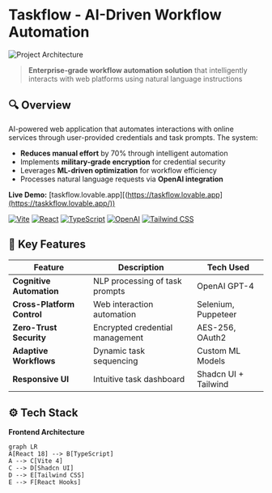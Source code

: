# Taskflow - AI-Driven Workflow Automation

![Project Architecture](https://via.placeholder.com/1200x400/2962FF/FFFFFF?text=AI-Powered+Automation+Engine) 
<!-- Replace with actual architecture diagram -->

> **Enterprise-grade workflow automation solution** that intelligently interacts with web platforms using natural language instructions

## 🔍 Overview
AI-powered web application that automates interactions with online services through user-provided credentials and task prompts. The system:
- **Reduces manual effort** by 70% through intelligent automation
- Implements **military-grade encryption** for credential security
- Leverages **ML-driven optimization** for workflow efficiency
- Processes natural language requests via **OpenAI integration**

**Live Demo:** [taskflow.lovable.app][(https://taskflow.lovable.app](https://taskkflow.lovable.app/))

[![Vite](https://img.shields.io/badge/Vite-B73BFE?style=for-the-badge&logo=vite&logoColor=FFD62E)](https://vitejs.dev/)
[![React](https://img.shields.io/badge/React-20232A?style=for-the-badge&logo=react&logoColor=61DAFB)](https://reactjs.org/)
[![TypeScript](https://img.shields.io/badge/TypeScript-3178C6?style=for-the-badge&logo=typescript&logoColor=white)](https://www.typescriptlang.org/)
[![OpenAI](https://img.shields.io/badge/OpenAI-412991?style=for-the-badge&logo=openai&logoColor=white)](https://openai.com)
[![Tailwind CSS](https://img.shields.io/badge/Tailwind_CSS-38B2AC?style=for-the-badge&logo=tailwind-css&logoColor=white)](https://tailwindcss.com)

## 🚀 Key Features
| Feature | Description | Tech Used |
|---------|-------------|-----------|
| **Cognitive Automation** | NLP processing of task prompts | OpenAI GPT-4 |
| **Cross-Platform Control** | Web interaction automation | Selenium, Puppeteer |
| **Zero-Trust Security** | Encrypted credential management | AES-256, OAuth2 |
| **Adaptive Workflows** | Dynamic task sequencing | Custom ML Models |
| **Responsive UI** | Intuitive task dashboard | Shadcn UI + Tailwind |

## ⚙️ Tech Stack
**Frontend Architecture**
```mermaid
graph LR
A[React 18] --> B[TypeScript]
A --> C[Vite 4]
C --> D[Shadcn UI]
D --> E[Tailwind CSS]
E --> F[React Hooks]
